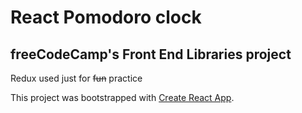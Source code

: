 # React Pomodoro clock

## freeCodeCamp's Front End Libraries project

Redux used just for ~~fun~~ practice

This project was bootstrapped with [Create React App](https://github.com/facebook/create-react-app).
